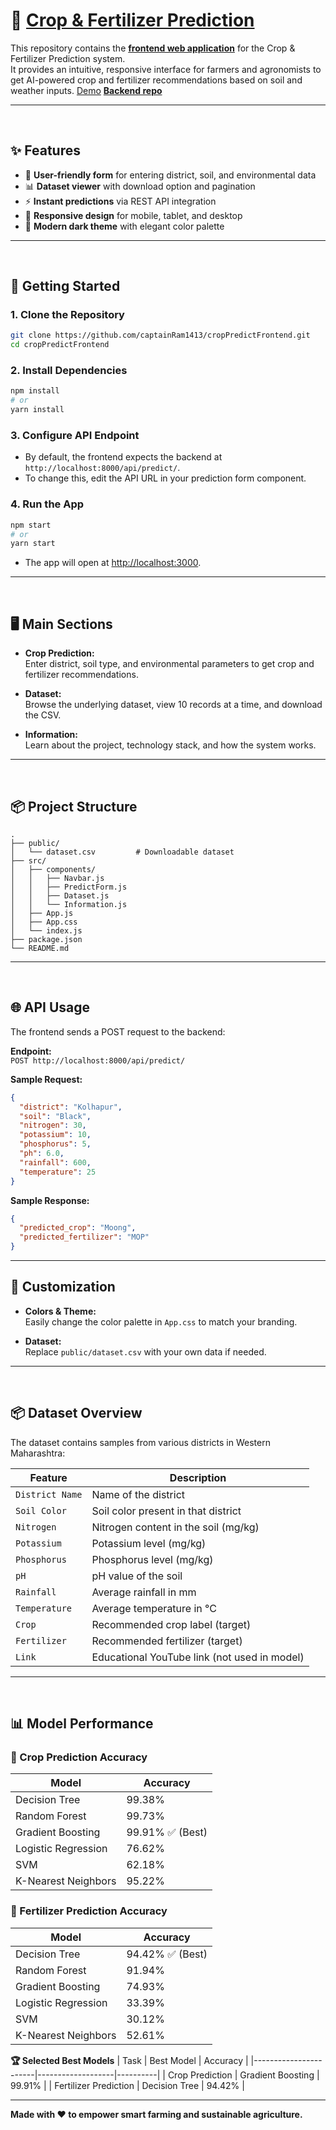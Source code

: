 # 🌿 [Crop & Fertilizer Prediction](https://crop-predict-frontend.vercel.app/)

This repository contains the [**frontend web application**](https://crop-predict-frontend.vercel.app/) for the Crop & Fertilizer Prediction system.  
It provides an intuitive, responsive interface for farmers and agronomists to get AI-powered crop and fertilizer recommendations based on soil and weather inputs. [Demo](https://crop-predict-frontend.vercel.app/)  [**Backend repo**](https://github.com/captainRam1413/cropPredictBackend)

---
<br>

## ✨ Features

- 🌱 **User-friendly form** for entering district, soil, and environmental data
- 📊 **Dataset viewer** with download option and pagination
- ⚡ **Instant predictions** via REST API integration
- 📱 **Responsive design** for mobile, tablet, and desktop
- 🌙 **Modern dark theme** with elegant color palette

---
<br>

## 🚀 Getting Started

### 1. **Clone the Repository**
```bash
git clone https://github.com/captainRam1413/cropPredictFrontend.git
cd cropPredictFrontend
```

### 2. **Install Dependencies**
```bash
npm install
# or
yarn install
```

### 3. **Configure API Endpoint**
- By default, the frontend expects the backend at `http://localhost:8000/api/predict/`.
- To change this, edit the API URL in your prediction form component.

### 4. **Run the App**
```bash
npm start
# or
yarn start
```
- The app will open at [http://localhost:3000](http://localhost:3000).

---
<br>

## 🖥️ Main Sections

- **Crop Prediction:**  
  Enter district, soil type, and environmental parameters to get crop and fertilizer recommendations.

- **Dataset:**  
  Browse the underlying dataset, view 10 records at a time, and download the CSV.

- **Information:**  
  Learn about the project, technology stack, and how the system works.

---
<br>

## 📦 Project Structure

```
.
├── public/
│   └── dataset.csv         # Downloadable dataset
├── src/
│   ├── components/
│   │   ├── Navbar.js
│   │   ├── PredictForm.js
│   │   ├── Dataset.js
│   │   └── Information.js
│   ├── App.js
│   ├── App.css
│   └── index.js
├── package.json
└── README.md
```

---
<br>

## 🌐 API Usage

The frontend sends a POST request to the backend:

**Endpoint:**  
`POST http://localhost:8000/api/predict/`

**Sample Request:**
```json
{
  "district": "Kolhapur",
  "soil": "Black",
  "nitrogen": 30,
  "potassium": 10,
  "phosphorus": 5,
  "ph": 6.0,
  "rainfall": 600,
  "temperature": 25
}
```

**Sample Response:**
```json
{
  "predicted_crop": "Moong",
  "predicted_fertilizer": "MOP"
}
```

---

## 🎨 Customization

- **Colors & Theme:**  
  Easily change the color palette in `App.css` to match your branding.

- **Dataset:**  
  Replace `public/dataset.csv` with your own data if needed.

---

<br>

## 📦 Dataset Overview

The dataset contains samples from various districts in Western Maharashtra:

| Feature         | Description                                  |
|-----------------|----------------------------------------------|
| `District Name` | Name of the district                         |
| `Soil Color`    | Soil color present in that district          |
| `Nitrogen`      | Nitrogen content in the soil (mg/kg)         |
| `Potassium`     | Potassium level (mg/kg)                      |
| `Phosphorus`    | Phosphorus level (mg/kg)                     |
| `pH`            | pH value of the soil                         |
| `Rainfall`      | Average rainfall in mm                       |
| `Temperature`   | Average temperature in °C                    |
| `Crop`          | Recommended crop label (target)              |
| `Fertilizer`    | Recommended fertilizer (target)              |
| `Link`          | Educational YouTube link (not used in model) |


---
<br>

## 📊 Model Performance

### 🌾 Crop Prediction Accuracy

| Model                   | Accuracy   |
|-------------------------|-----------|
| Decision Tree           | 99.38%    |
| Random Forest           | 99.73%    |
| Gradient Boosting       | 99.91% ✅ (Best) |
| Logistic Regression     | 76.62%    |
| SVM                     | 62.18%    |
| K-Nearest Neighbors     | 95.22%    |

### 💊 Fertilizer Prediction Accuracy

| Model                   | Accuracy   |
|-------------------------|-----------|
| Decision Tree           | 94.42% ✅ (Best) |
| Random Forest           | 91.94%    |
| Gradient Boosting       | 74.93%    |
| Logistic Regression     | 33.39%    |
| SVM                     | 30.12%    |
| K-Nearest Neighbors     | 52.61%    |

**🏆 Selected Best Models**
| Task                  | Best Model         | Accuracy |
|-----------------------|-------------------|----------|
| Crop Prediction       | Gradient Boosting | 99.91%   |
| Fertilizer Prediction | Decision Tree     | 94.42%   |

---

**Made with ❤️ to empower smart farming and sustainable agriculture.**

